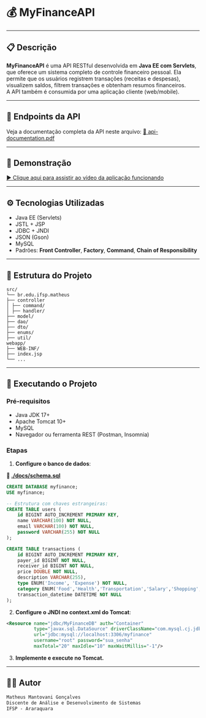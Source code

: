 # 💰 MyFinanceAPI

---

## 📋 Descrição

**MyFinanceAPI** é uma API RESTful desenvolvida em **Java EE com Servlets**, que oferece um sistema completo de controle financeiro pessoal. Ela permite que os usuários registrem transações (receitas e despesas), visualizem saldos, filtrem transações e obtenham resumos financeiros.  
A API também é consumida por uma aplicação cliente (web/mobile).

---

## 📡 Endpoints da API
Veja a documentação completa da API neste arquivo:
[📄 api-documentation.pdf](./docs/myfinance%20api%20documentation%20pt-br.pdf)

---

## 🎥 Demonstração
[▶️ Clique aqui para assistir ao vídeo da aplicação funcionando](https://drive.google.com/drive/folders/18-e_FM4BYizxEBkVvQ5xNHWzJ91YCBuD?usp=sharing)

---

## ⚙️ Tecnologias Utilizadas

- Java EE (Servlets)
- JSTL + JSP
- JDBC + JNDI
- JSON (Gson)
- MySQL
- Padrões: **Front Controller**, **Factory**, **Command**, **Chain of Responsibility**

---

## 📁 Estrutura do Projeto
```
src/
└── br.edu.ifsp.matheus
├── controller
│ ├── command/
│ ├── handler/
├── model/
├── dao/
├── dto/
├── enums/
├── util/
webapp/
├── WEB-INF/
├── index.jsp
└── ...
```

---

## 🚀 Executando o Projeto

### Pré-requisitos

- Java JDK 17+
- Apache Tomcat 10+
- MySQL
- Navegador ou ferramenta REST (Postman, Insomnia)

### Etapas

1. **Configure o banco de dados**:

**📄 [./docs/schema.sql](./docs/schema.sql)**

```sql
CREATE DATABASE myfinance;
USE myfinance;

-- Estrutura com chaves estrangeiras:
CREATE TABLE users (
    id BIGINT AUTO_INCREMENT PRIMARY KEY,
    name VARCHAR(100) NOT NULL,
    email VARCHAR(100) NOT NULL,
    password VARCHAR(255) NOT NULL
);

CREATE TABLE transactions (
    id BIGINT AUTO_INCREMENT PRIMARY KEY,
    payer_id BIGINT NOT NULL,
    receiver_id BIGINT NOT NULL,
    price DOUBLE NOT NULL,
    description VARCHAR(255),
    type ENUM('Income', 'Expense') NOT NULL,
    category ENUM('Food','Health','Transportation','Salary','Shopping','Taxes','Education','Other') NOT NULL,
    transaction_datetime DATETIME NOT NULL
);
```

2. **Configure o JNDI no context.xml do Tomcat**:
```xml
<Resource name="jdbc/MyFinanceDB" auth="Container"
          type="javax.sql.DataSource" driverClassName="com.mysql.cj.jdbc.Driver"
          url="jdbc:mysql://localhost:3306/myfinance"
          username="root" password="sua_senha"
          maxTotal="20" maxIdle="10" maxWaitMillis="-1"/>
```
3. **Implemente e execute no Tomcat.**

---

## 🙋‍♂️ Autor
```txt
Matheus Mantovani Gonçalves
Discente de Análise e Desenvolvimento de Sistemas
IFSP - Araraquara
```